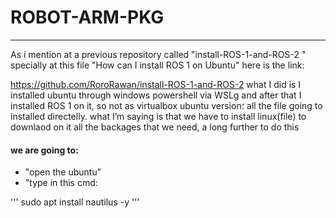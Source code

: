 # ROBOT-ARM-PKG

__________________________________________________________________

As i mention at a previous repository called "install-ROS-1-and-ROS-2
" specially at this file "How can I install ROS 1 on Ubuntu" here is the link:

https://github.com/RoroRawan/install-ROS-1-and-ROS-2 what I did is I installed ubuntu through windows powershell via WSLg and after that I installed ROS 1 on it, so not as virtualbox ubuntu version؛ all the file going to installed directelly. what I’m saying is that we have to install linux(file) to downlaod on it all the backages that we need, a long further to do this
#### we are going to:

* "open the ubuntu"
* "type in this cmd:

'''
 sudo apt install nautilus -y
'''
